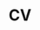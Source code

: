 ---
layout: cv
permalink: /cv/
title: CV
desc: 3-Page 
nav: true
nav_order: 4
cv_pdf: Saketika_CV.pdf
---